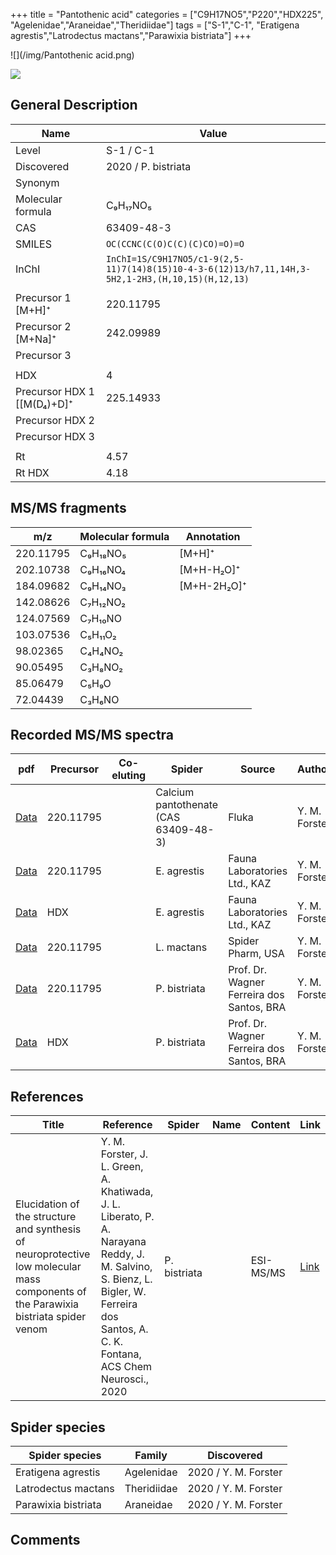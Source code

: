 +++
title = "Pantothenic acid"
categories = ["C9H17NO5","P220","HDX225",
"Agelenidae","Araneidae","Theridiidae"]
tags = ["S-1","C-1",
"Eratigena agrestis","Latrodectus mactans","Parawixia bistriata"]
+++

![](/img/Pantothenic acid.png)

![](/img_MSMS/220_Pantothenic_acid.png)

## General Description

| Name                      | Value               |
|---------------------------|---------------------|
| Level                     | S-1 / C-1           |
| Discovered                | 2020 / P. bistriata |
| Synonym                   |                     |
| Molecular formula         | C₉H₁₇NO₅            |
| CAS                       | 63409-48-3          |
| SMILES | `OC(CCNC(C(O)C(C)(C)CO)=O)=O`  |
| InChI  | `InChI=1S/C9H17NO5/c1-9(2,5-11)7(14)8(15)10-4-3-6(12)13/h7,11,14H,3-5H2,1-2H3,(H,10,15)(H,12,13)`  |
|                           |                     |
| Precursor 1 [M+H]⁺        | 220.11795           |
| Precursor 2 [M+Na]⁺       | 242.09989           |
| Precursor 3               |                     |
|                           |                     |
| HDX                       | 4                   |
| Precursor HDX 1 [[M(D₄)+D]⁺ | 225.14933           |
| Precursor HDX 2           |                     |
| Precursor HDX 3           |                     |
|                           |                     |
| Rt                        | 4.57                |
| Rt HDX                    | 4.18                    |

## MS/MS fragments

| m/z       | Molecular formula | Annotation  |
|-----------|-------------------|-------------|
| 220.11795 | C₉H₁₈NO₅          | [M+H]⁺      |
| 202.10738 | C₉H₁₆NO₄          | [M+H-H₂O]⁺  |
| 184.09682 | C₉H₁₄NO₃          | [M+H-2H₂O]⁺ |
| 142.08626 | C₇H₁₂NO₂          |             |
| 124.07569 | C₇H₁₀NO           |             |
| 103.07536 | C₅H₁₁O₂           |             |
| 98.02365  | C₄H₄NO₂           |             |
| 90.05495  | C₃H₈NO₂           |             |
| 85.06479  | C₅H₉O             |             |
| 72.04439  | C₃H₆NO            |             |

## Recorded MS/MS spectra

| pdf                                                 | Precursor | Co-eluting | Spider                                | Source                       | Author        |
|-----------------------------------------------------|-----------|------------|---------------------------------------|------------------------------|---------------|
| [Data](/pdf/220_Pantothenic-acid_4-57.pdf)          | 220.11795 |            | Calcium pantothenate (CAS 63409-48-3) | Fluka                        | Y. M. Forster |
| [Data](/pdf/E-agrestis/220_Pantothenic-acid_Ea.pdf) | 220.11795 |            | E. agrestis                           | Fauna Laboratories Ltd., KAZ | Y. M. Forster |
| [Data](/pdf/E-agrestis/220_Pantothenic-acid_Ea_HDX.pdf) | HDX |            | E. agrestis                           | Fauna Laboratories Ltd., KAZ | Y. M. Forster |
| [Data](/pdf/L-mactans/220_Pantothenic-acid_Lm.pdf) | 220.11795 |           | L. mactans | Spider Pharm, USA | Y. M. Forster |
| [Data](/pdf/P-bistriata/220_Pantothenic-acid_Pb.pdf) | 220.11795 |           | P. bistriata | Prof. Dr. Wagner Ferreira dos Santos, BRA | Y. M. Forster |
| [Data](/pdf/P-bistriata/220_Pantothenic-acid_Pb_HDX.pdf) | HDX |           | P. bistriata | Prof. Dr. Wagner Ferreira dos Santos, BRA | Y. M. Forster |

## References

| Title | Reference | Spider | Name | Content | Link |
|-------|-----------|--------|------|---------|------|
| Elucidation of the structure and synthesis of neuroprotective low molecular mass components of the Parawixia bistriata spider venom      | Y. M. Forster, J. L. Green, A. Khatiwada, J. L. Liberato, P. A. Narayana Reddy, J. M. Salvino, S. Bienz, L. Bigler, W. Ferreira dos Santos, A. C. K. Fontana, ACS Chem Neurosci., 2020          | P. bistriata       |      | ESI-MS/MS        | [Link](https://pubs.acs.org/doi/10.1021/acschemneuro.0c00007)     |

## Spider species

| Spider species      | Family     | Discovered           |
|---------------------|------------|----------------------|
| Eratigena agrestis  | Agelenidae | 2020 / Y. M. Forster |
| Latrodectus mactans | Theridiidae | 2020 / Y. M. Forster |
| Parawixia bistriata | Araneidae  | 2020 / Y. M. Forster |

## Comments